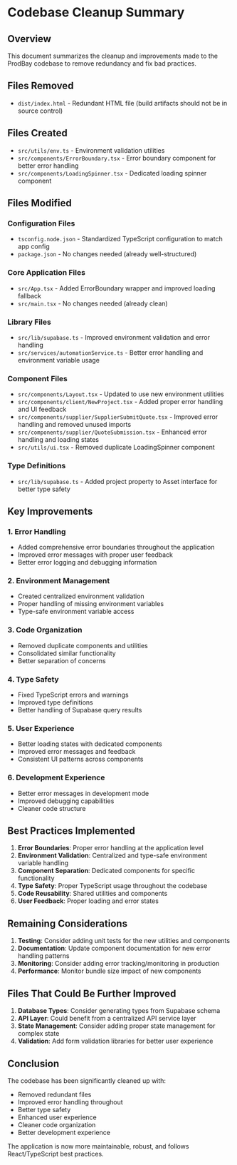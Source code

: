 # Codebase Cleanup Summary

## Overview
This document summarizes the cleanup and improvements made to the ProdBay codebase to remove redundancy and fix bad practices.

## Files Removed
- `dist/index.html` - Redundant HTML file (build artifacts should not be in source control)

## Files Created
- `src/utils/env.ts` - Environment validation utilities
- `src/components/ErrorBoundary.tsx` - Error boundary component for better error handling
- `src/components/LoadingSpinner.tsx` - Dedicated loading spinner component

## Files Modified

### Configuration Files
- `tsconfig.node.json` - Standardized TypeScript configuration to match app config
- `package.json` - No changes needed (already well-structured)

### Core Application Files
- `src/App.tsx` - Added ErrorBoundary wrapper and improved loading fallback
- `src/main.tsx` - No changes needed (already clean)

### Library Files
- `src/lib/supabase.ts` - Improved environment validation and error handling
- `src/services/automationService.ts` - Better error handling and environment variable usage

### Component Files
- `src/components/Layout.tsx` - Updated to use new environment utilities
- `src/components/client/NewProject.tsx` - Added proper error handling and UI feedback
- `src/components/supplier/SupplierSubmitQuote.tsx` - Improved error handling and removed unused imports
- `src/components/supplier/QuoteSubmission.tsx` - Enhanced error handling and loading states
- `src/utils/ui.tsx` - Removed duplicate LoadingSpinner component

### Type Definitions
- `src/lib/supabase.ts` - Added project property to Asset interface for better type safety

## Key Improvements

### 1. Error Handling
- Added comprehensive error boundaries throughout the application
- Improved error messages with proper user feedback
- Better error logging and debugging information

### 2. Environment Management
- Created centralized environment validation
- Proper handling of missing environment variables
- Type-safe environment variable access

### 3. Code Organization
- Removed duplicate components and utilities
- Consolidated similar functionality
- Better separation of concerns

### 4. Type Safety
- Fixed TypeScript errors and warnings
- Improved type definitions
- Better handling of Supabase query results

### 5. User Experience
- Better loading states with dedicated components
- Improved error messages and feedback
- Consistent UI patterns across components

### 6. Development Experience
- Better error messages in development mode
- Improved debugging capabilities
- Cleaner code structure

## Best Practices Implemented

1. **Error Boundaries**: Proper error handling at the application level
2. **Environment Validation**: Centralized and type-safe environment variable handling
3. **Component Separation**: Dedicated components for specific functionality
4. **Type Safety**: Proper TypeScript usage throughout the codebase
5. **Code Reusability**: Shared utilities and components
6. **User Feedback**: Proper loading and error states

## Remaining Considerations

1. **Testing**: Consider adding unit tests for the new utilities and components
2. **Documentation**: Update component documentation for new error handling patterns
3. **Monitoring**: Consider adding error tracking/monitoring in production
4. **Performance**: Monitor bundle size impact of new components

## Files That Could Be Further Improved

1. **Database Types**: Consider generating types from Supabase schema
2. **API Layer**: Could benefit from a centralized API service layer
3. **State Management**: Consider adding proper state management for complex state
4. **Validation**: Add form validation libraries for better user experience

## Conclusion

The codebase has been significantly cleaned up with:
- Removed redundant files
- Improved error handling throughout
- Better type safety
- Enhanced user experience
- Cleaner code organization
- Better development experience

The application is now more maintainable, robust, and follows React/TypeScript best practices.